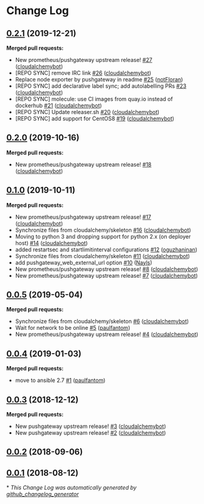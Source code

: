 # Change Log

## [0.2.1](https://galaxy.ansible.com/cloudalchemy/pushgateway) (2019-12-21)
**Merged pull requests:**

- New prometheus/pushgateway upstream release! [\#27](https://github.com/cloudalchemy/ansible-pushgateway/pull/27) ([cloudalchemybot](https://github.com/cloudalchemybot))
- \[REPO SYNC\] remove IRC link [\#26](https://github.com/cloudalchemy/ansible-pushgateway/pull/26) ([cloudalchemybot](https://github.com/cloudalchemybot))
- Replace node exporter by pushgateway in readme [\#25](https://github.com/cloudalchemy/ansible-pushgateway/pull/25) ([notFloran](https://github.com/notFloran))
- \[REPO SYNC\] add declarative label sync; add autolabelling PRs [\#23](https://github.com/cloudalchemy/ansible-pushgateway/pull/23) ([cloudalchemybot](https://github.com/cloudalchemybot))
- \[REPO SYNC\] molecule: use CI images from quay.io instead of dockerhub [\#21](https://github.com/cloudalchemy/ansible-pushgateway/pull/21) ([cloudalchemybot](https://github.com/cloudalchemybot))
- \[REPO SYNC\] Update releaser.sh [\#20](https://github.com/cloudalchemy/ansible-pushgateway/pull/20) ([cloudalchemybot](https://github.com/cloudalchemybot))
- \[REPO SYNC\] add support for CentOS8 [\#19](https://github.com/cloudalchemy/ansible-pushgateway/pull/19) ([cloudalchemybot](https://github.com/cloudalchemybot))

## [0.2.0](https://galaxy.ansible.com/cloudalchemy/pushgateway) (2019-10-16)
**Merged pull requests:**

- New prometheus/pushgateway upstream release! [\#18](https://github.com/cloudalchemy/ansible-pushgateway/pull/18) ([cloudalchemybot](https://github.com/cloudalchemybot))

## [0.1.0](https://galaxy.ansible.com/cloudalchemy/pushgateway) (2019-10-11)
**Merged pull requests:**

- New prometheus/pushgateway upstream release! [\#17](https://github.com/cloudalchemy/ansible-pushgateway/pull/17) ([cloudalchemybot](https://github.com/cloudalchemybot))
- Synchronize files from cloudalchemy/skeleton [\#16](https://github.com/cloudalchemy/ansible-pushgateway/pull/16) ([cloudalchemybot](https://github.com/cloudalchemybot))
- Moving to python 3 and dropping support for python 2.x \(on deployer host\) [\#14](https://github.com/cloudalchemy/ansible-pushgateway/pull/14) ([cloudalchemybot](https://github.com/cloudalchemybot))
- added restartsec and startlimitinterval configurations [\#12](https://github.com/cloudalchemy/ansible-pushgateway/pull/12) ([oguzhaninan](https://github.com/oguzhaninan))
- Synchronize files from cloudalchemy/skeleton [\#11](https://github.com/cloudalchemy/ansible-pushgateway/pull/11) ([cloudalchemybot](https://github.com/cloudalchemybot))
- add pushgateway\_web\_external\_url option [\#10](https://github.com/cloudalchemy/ansible-pushgateway/pull/10) ([Nayls](https://github.com/Nayls))
- New prometheus/pushgateway upstream release! [\#8](https://github.com/cloudalchemy/ansible-pushgateway/pull/8) ([cloudalchemybot](https://github.com/cloudalchemybot))
- New prometheus/pushgateway upstream release! [\#7](https://github.com/cloudalchemy/ansible-pushgateway/pull/7) ([cloudalchemybot](https://github.com/cloudalchemybot))

## [0.0.5](https://galaxy.ansible.com/cloudalchemy/pushgateway) (2019-05-04)
**Merged pull requests:**

- Synchronize files from cloudalchemy/skeleton [\#6](https://github.com/cloudalchemy/ansible-pushgateway/pull/6) ([cloudalchemybot](https://github.com/cloudalchemybot))
- Wait for network to be online [\#5](https://github.com/cloudalchemy/ansible-pushgateway/pull/5) ([paulfantom](https://github.com/paulfantom))
- New prometheus/pushgateway upstream release! [\#4](https://github.com/cloudalchemy/ansible-pushgateway/pull/4) ([cloudalchemybot](https://github.com/cloudalchemybot))

## [0.0.4](https://galaxy.ansible.com/cloudalchemy/pushgateway) (2019-01-03)
**Merged pull requests:**

- move to ansible 2.7 [\#1](https://github.com/cloudalchemy/ansible-pushgateway/pull/1) ([paulfantom](https://github.com/paulfantom))

## [0.0.3](https://galaxy.ansible.com/cloudalchemy/pushgateway) (2018-12-12)
**Merged pull requests:**

- New pushgateway upstream release! [\#3](https://github.com/cloudalchemy/ansible-pushgateway/pull/3) ([cloudalchemybot](https://github.com/cloudalchemybot))
- New pushgateway upstream release! [\#2](https://github.com/cloudalchemy/ansible-pushgateway/pull/2) ([cloudalchemybot](https://github.com/cloudalchemybot))

## [0.0.2](https://galaxy.ansible.com/cloudalchemy/pushgateway) (2018-09-06)
## [0.0.1](https://galaxy.ansible.com/cloudalchemy/pushgateway) (2018-08-12)


\* *This Change Log was automatically generated by [github_changelog_generator](https://github.com/skywinder/Github-Changelog-Generator)*